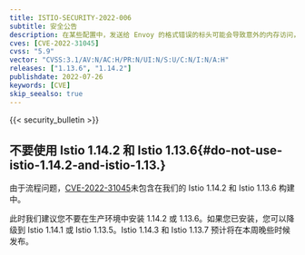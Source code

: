 ```yaml
---
title: ISTIO-SECURITY-2022-006
subtitle: 安全公告
description: 在某些配置中，发送给 Envoy 的格式错误的标头可能会导致意外的内存访问，从而导致未定义的行为或崩溃。
cves: [CVE-2022-31045]
cvss: "5.9"
vector: "CVSS:3.1/AV:N/AC:H/PR:N/UI:N/S:U/C:N/I:N/A:H"
releases: ["1.13.6", "1.14.2"]
publishdate: 2022-07-26
keywords: [CVE]
skip_seealso: true
---
```


{{< security_bulletin >}}

## 不要使用 Istio 1.14.2 和 Istio 1.13.6{#do-not-use-istio-1.14.2-and-istio-1.13.}

由于流程问题，[CVE-2022-31045](/zh/news/security/istio-security-2022-005/#cve-2022-31045)未包含在我们的 Istio 1.14.2 和 Istio 1.13.6 构建中。

此时我们建议您不要在生产环境中安装 1.14.2 或 1.13.6。如果您已安装，您可以降级到 Istio 1.14.1 或 Istio 1.13.5。Istio 1.14.3 和 Istio 1.13.7 预计将在本周晚些时候发布。
